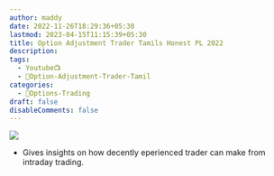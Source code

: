 ```yaml
---
author: maddy
date: 2022-11-26T18:29:36+05:30
lastmod: 2023-04-15T11:15:39+05:30
title: Option Adjustment Trader Tamils Honest PL 2022
description:
tags:
  - Youtube📺
  - 🧔Option-Adjustment-Trader-Tamil
categories:
  - 🤹Options-Trading
draft: false
disableComments: false
---
```


![](https://i.imgur.com/mryflAs.png)

- Gives insights on how decently eperienced trader can make from intraday trading.

